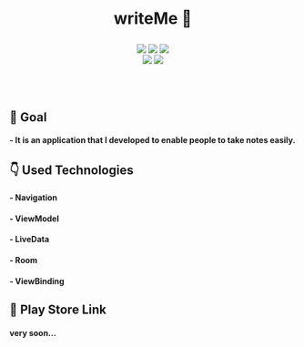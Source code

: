 # <p align="center"> writeMe :orange_book:</p>

<!-- Screenshot -->
<p align="center">
  <img src="https://user-images.githubusercontent.com/79931228/210595853-a89467e9-7438-4618-b808-817517bad989.png"/>
  <img src="https://user-images.githubusercontent.com/79931228/210595859-70922cdf-f193-445d-b39a-6f978fcbc26d.png"/>
  <img src="https://user-images.githubusercontent.com/79931228/210595861-b18e7523-37c3-4494-b3e7-9fda07667032.png"/> <br>
  <img src="https://user-images.githubusercontent.com/79931228/210595868-4030d0d4-220f-47c2-b60b-1bf7dd5a6438.png"/>
  <img src="https://user-images.githubusercontent.com/79931228/210595847-87067194-a991-47f3-835a-6e29a59fdb62.png"/>
</p>

<br><br>

<!-- Goal -->
## 🎯 Goal
#### - It is an application that I developed to enable people to take notes easily.

<!-- Technologies -->
## 👇 Used Technologies
#### - Navigation
#### - ViewModel
#### - LiveData
#### - Room
#### - ViewBinding

<!-- Link -->
## 🔗 Play Store Link
#### very soon...
